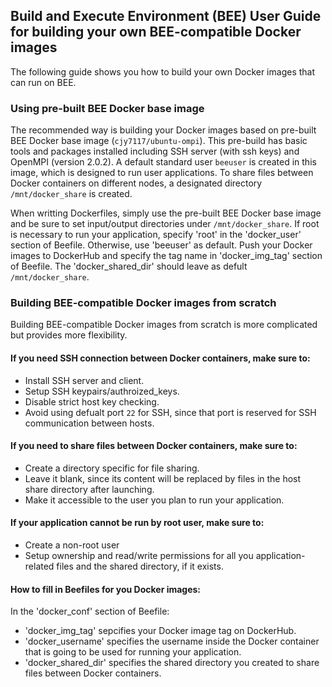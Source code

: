 ## Build and Execute Environment (BEE) User Guide for building your own BEE-compatible Docker images

The following guide shows you how to build your own Docker images that can run on BEE.

### Using pre-built BEE Docker base image
The recommended way is building your Docker images based on pre-built BEE Docker base image (`cjy7117/ubuntu-ompi`). 
This pre-build has basic tools and packages installed including SSH server (with ssh keys) and OpenMPI (version 2.0.2).
A default standard user `beeuser` is created in this image, which is designed to run user applications. 
To share files between Docker containers on different nodes, a designated directory `/mnt/docker_share` is created.

When writting Dockerfiles, simply use the pre-built BEE Docker base image and be sure to set input/output directories under `/mnt/docker_share`.
If root is necessary to run your application, specify 'root' in the 'docker_user' section of Beefile. Otherwise, use 'beeuser' as default.
Push your Docker images to DockerHub and specify the tag name in 'docker_img_tag' section of Beefile. The 'docker_shared_dir' should leave as defult `/mnt/docker_share`.

### Building BEE-compatible Docker images from scratch
Building BEE-compatible Docker images from scratch is more complicated but provides more flexibility. 

#### If you need SSH connection between Docker containers, make sure to:

* Install SSH server and client.
* Setup SSH keypairs/authroized_keys.
* Disable strict host key checking.
* Avoid using defualt port `22` for SSH, since that port is reserved for SSH communication between hosts.

#### If you need to share files between Docker containers, make sure to:

* Create a directory specific for file sharing.
* Leave it blank, since its content will be replaced by files in the host share directory after launching.
* Make it accessible to the user you plan to run your application.

#### If your application cannot be run by root user, make sure to:

* Create a non-root user
* Setup ownership and read/write permissions for all you application-related files and the shared directory, if it exists.

#### How to fill in Beefiles for you Docker images:
In the 'docker_conf' section of Beefile:
* 'docker_img_tag' sepcifies your Docker image tag on DockerHub.
* 'docker_username' specifies the username inside the Docker container that is going to be used for running your application.
* 'docker_shared_dir' specifies the shared directory you created to share files between Docker containers.




